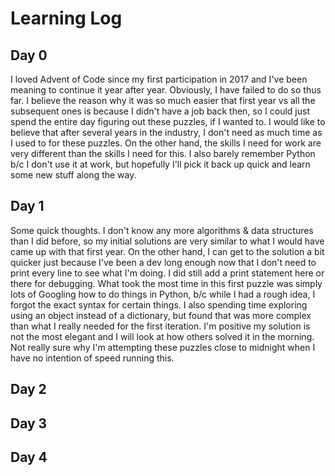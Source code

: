 # Learning Log

## Day 0

I loved Advent of Code since my first participation in 2017 and I've been meaning to continue it year after year. Obviously, I have failed to do so thus far. I believe the reason why it was so much easier that first year vs all the subsequent ones is because I didn't have a job back then, so I could just spend the entire day figuring out these puzzles, if I wanted to. I would like to believe that after several years in the industry, I don't need as much time as I used to for these puzzles. On the other hand, the skills I need for work are very different than the skills I need for this. I also barely remember Python b/c I don't use it at work, but hopefully I'll pick it back up quick and learn some new stuff along the way.

## Day 1

Some quick thoughts. I don't know any more algorithms & data structures than I did before, so my initial solutions are very similar to what I would have came up with that first year. On the other hand, I can get to the solution a bit quicker just because I've been a dev long enough now that I don't need to print every line to see what I'm doing. I did still add a print statement here or there for debugging. What took the most time in this first puzzle was simply lots of Googling how to do things in Python, b/c while I had a rough idea, I forgot the exact syntax for certain things. I also spending time exploring using an object instead of a dictionary, but found that was more complex than what I really needed for the first iteration. I'm positive my solution is not the most elegant and I will look at how others solved it in the morning. Not really sure why I'm attempting these puzzles close to midnight when I have no intention of speed running this.

## Day 2

## Day 3

## Day 4
